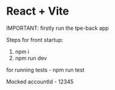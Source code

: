 # React + Vite

IMPORTANT: firstly run the tpe-back app

Steps for front startup:
1) npm i
2) npm run dev

for running tests - npm run test 

Mocked accountId - 12345
